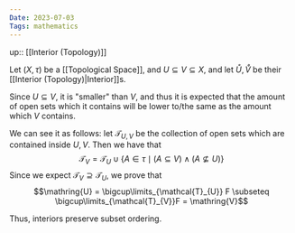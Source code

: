 ```yaml
---
Date: 2023-07-03
Tags: mathematics
---
```

up:: [[Interior (Topology)]]

Let $(X, \tau)$ be a [[Topological Space]], and $U \subseteq V \subseteq X$, and let $\mathring{U}, \mathring{V}$ be their [[Interior (Topology)|Interior]]s. 

Since $U \subseteq V$, it is "smaller" than $V$, and thus it is expected that the amount of open sets which it contains will be lower to/the same as the amount which $V$ contains. 

We can see it as follows: let $\mathcal{T}_{U, V}$ be the collection of open sets which are contained inside $U, V$. Then we have that
$$\mathcal{T}_{V} = \mathcal{T}_U \cup \{A \in \tau \mid (A \subseteq V) \land (A \nsubseteq U)\}$$
Since we expect $\mathcal{T}_{V} \supseteq \mathcal{T}_{U}$, we prove that
$$\mathring{U} = \bigcup\limits_{\mathcal{T}_{U}} F \subseteq \bigcup\limits_{\mathcal{T}_{V}}F = \mathring{V}$$

Thus, interiors preserve subset ordering.
